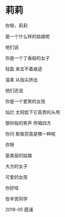 # 莉莉

你呀，莉莉

是一个什么样的姑娘呢

他们说

你是一个丁香般的女子

轻盈  来去不着痕迹

温柔  从指尖挤出

他们还说

你是一个爱笑的女孩

灿烂  太阳低下它高贵的头颅

银铃般的笑声  传唱四方

你问  那我究竟是哪一种呢

你呀

是美丽的姑娘

  大方的女子

  可爱的女孩

你好哇

皆辛苦同学	


2019-05 霞浦
